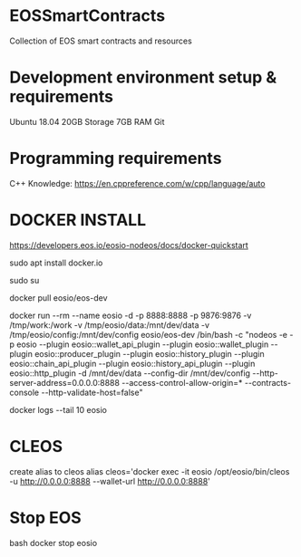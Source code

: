 # EOSSmartContracts
Collection of EOS smart contracts and resources

# Development environment setup & requirements

Ubuntu 18.04
20GB Storage
7GB RAM
Git


# Programming requirements

C++ Knowledge: https://en.cppreference.com/w/cpp/language/auto

# DOCKER INSTALL

https://developers.eos.io/eosio-nodeos/docs/docker-quickstart

sudo apt install docker.io

sudo su

docker pull eosio/eos-dev

docker run --rm --name eosio -d -p 8888:8888 -p 9876:9876 -v /tmp/work:/work -v /tmp/eosio/data:/mnt/dev/data -v /tmp/eosio/config:/mnt/dev/config eosio/eos-dev  /bin/bash -c "nodeos -e -p eosio --plugin eosio::wallet_api_plugin --plugin eosio::wallet_plugin --plugin eosio::producer_plugin --plugin eosio::history_plugin --plugin eosio::chain_api_plugin --plugin eosio::history_api_plugin --plugin eosio::http_plugin -d /mnt/dev/data --config-dir /mnt/dev/config --http-server-address=0.0.0.0:8888 --access-control-allow-origin=* --contracts-console --http-validate-host=false"

docker logs --tail 10 eosio

# CLEOS

create alias to cleos
alias cleos='docker exec -it eosio /opt/eosio/bin/cleos -u http://0.0.0.0:8888 --wallet-url http://0.0.0.0:8888'

# Stop EOS

bash docker stop eosio